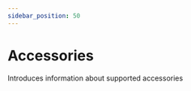 ```yaml
---
sidebar_position: 50
---
```


# Accessories

Introduces information about supported accessories

<DocCardList />
